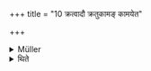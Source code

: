 +++
title = "10 क्रत्वादौ क्रतुकामङ् कामयेत"

+++

<details><summary>Müller</summary>

A sacrificer wishes the object of his sacrifice at the beginning of the sacrifice.

#####  Commentary

Some MSS. read kāmayeta, 'he should wish,' but the commentator explains that such a command (vidhi) is unnecessary, because it is natural to form a wish (svataḥ siddhatvāt).
</details>

<details><summary>थिते</summary>

क्रत्वादौ क्रतुकामं कामयेत १०
</details>
